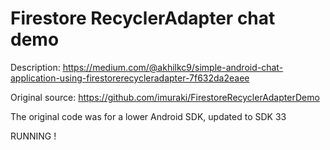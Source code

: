 # Firestore RecyclerAdapter chat demo

Description: https://medium.com/@akhilkc9/simple-android-chat-application-using-firestorerecycleradapter-7f632da2eaee

Original source: https://github.com/imuraki/FirestoreRecyclerAdapterDemo

The original code was for a lower Android SDK, updated to SDK 33
 
RUNNING !
